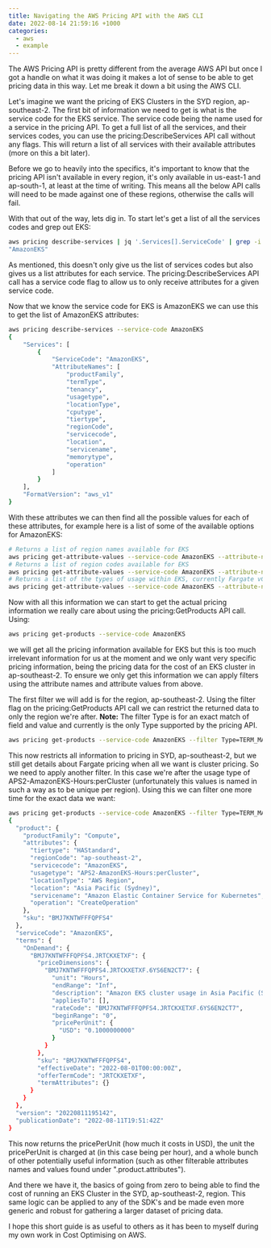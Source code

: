 ```yaml
---
title: Navigating the AWS Pricing API with the AWS CLI
date: 2022-08-14 21:59:16 +1000
categories:
  - aws
  - example
---
```


The AWS Pricing API is pretty different from the average AWS API but once I got a handle on what it was doing it makes a lot of sense to be able to get pricing data in this way. Let me break it down a bit using the AWS CLI.

Let's imagine we want the pricing of EKS Clusters in the SYD region, ap-southeast-2. The first bit of information we need to get is what is the service code for the EKS service. The service code being the name used for a service in the pricing API. To get a full list of all the services, and their services codes, you can use the pricing:DescribeServices API call without any flags. This will return a list of all services with their available attributes (more on this a bit later).

Before we go to heavily into the specifics, it's important to know that the pricing API isn't available in every region, it's only available in us-east-1 and ap-south-1, at least at the time of writing. This means all the below API calls will need to be made against one of these regions,  otherwise the calls will fail.

With that out of the way, lets dig in. To start let's get a list of all the services codes and grep out EKS:

```bash
aws pricing describe-services | jq '.Services[].ServiceCode' | grep -i EKS
"AmazonEKS"
```

As mentioned, this doesn't only give us the list of services codes but also gives us a list attributes for each service. The pricing:DescribeServices API call has a service code flag to allow us to only receive attributes for a given service code.

Now that we know the service code for EKS is AmazonEKS we can use this to get the list of AmazonEKS attributes:

```bash
aws pricing describe-services --service-code AmazonEKS
{
    "Services": [
        {
            "ServiceCode": "AmazonEKS",
            "AttributeNames": [
                "productFamily",
                "termType",
                "tenancy",
                "usagetype",
                "locationType",
                "cputype",
                "tiertype",
                "regionCode",
                "servicecode",
                "location",
                "servicename",
                "memorytype",
                "operation"
            ]
        }
    ],
    "FormatVersion": "aws_v1"
}
```

With these attributes we can then find all the possible values for each of these attributes, for example here is a list of some of the available options for AmazonEKS:

```bash
# Returns a list of region names available for EKS
aws pricing get-attribute-values --service-code AmazonEKS --attribute-name location
# Returns a list of region codes available for EKS
aws pricing get-attribute-values --service-code AmazonEKS --attribute-name regionCode
# Returns a list of the types of usage within EKS, currently Fargate vCPU, Fargate Memory, and Cluster (this being what we're after)
aws pricing get-attribute-values --service-code AmazonEKS --attribute-name usageType
```

Now with all this information we can start to get the actual pricing information we really care about using the pricing:GetProducts API call. Using:

```bash
aws pricing get-products --service-code AmazonEKS
```

we will get all the pricing information available for EKS but this is too much irrelevant information for us at the moment and we only want very specific pricing information, being the pricing data for the cost of an EKS cluster in ap-southeast-2. To ensure we only get this information we can apply filters using the attribute names and attribute values from above.

The first filter we will add is for the region, ap-southeast-2. Using the filter flag on the pricing:GetProducts API call we can restrict the returned data to only the region we're after. **Note:** The filter Type is for an exact match of field and value and currently is the only Type supported by the pricing API.

```bash
aws pricing get-products --service-code AmazonEKS --filter Type=TERM_MATCH,Field=regionCode,Value=ap-southeast-2
```

This now restricts all information to pricing in SYD, ap-southeast-2, but we still get details about Fargate pricing when all we want is cluster pricing. So we need to apply another filter. In this case we're after the usage type of APS2-AmazonEKS-Hours:perCluster (unfortunately this values is named in such a way as to be unique per region). Using this we can filter one more time for the exact data we want:

```bash
aws pricing get-products --service-code AmazonEKS --filter Type=TERM_MATCH,Field=regionCode,Value=ap-southeast-2 Type=TERM_MATCH,Field=usageType,Value=APS2-AmazonEKS-Hours:perCluster | jq '.PriceList[] | fromjson'
{
  "product": {
    "productFamily": "Compute",
    "attributes": {
      "tiertype": "HAStandard",
      "regionCode": "ap-southeast-2",
      "servicecode": "AmazonEKS",
      "usagetype": "APS2-AmazonEKS-Hours:perCluster",
      "locationType": "AWS Region",
      "location": "Asia Pacific (Sydney)",
      "servicename": "Amazon Elastic Container Service for Kubernetes",
      "operation": "CreateOperation"
    },
    "sku": "BMJ7KNTWFFFQPFS4"
  },
  "serviceCode": "AmazonEKS",
  "terms": {
    "OnDemand": {
      "BMJ7KNTWFFFQPFS4.JRTCKXETXF": {
        "priceDimensions": {
          "BMJ7KNTWFFFQPFS4.JRTCKXETXF.6YS6EN2CT7": {
            "unit": "Hours",
            "endRange": "Inf",
            "description": "Amazon EKS cluster usage in Asia Pacific (Sydney)",
            "appliesTo": [],
            "rateCode": "BMJ7KNTWFFFQPFS4.JRTCKXETXF.6YS6EN2CT7",
            "beginRange": "0",
            "pricePerUnit": {
              "USD": "0.1000000000"
            }
          }
        },
        "sku": "BMJ7KNTWFFFQPFS4",
        "effectiveDate": "2022-08-01T00:00:00Z",
        "offerTermCode": "JRTCKXETXF",
        "termAttributes": {}
      }
    }
  },
  "version": "20220811195142",
  "publicationDate": "2022-08-11T19:51:42Z"
}
```

This now returns the pricePerUnit (how much it costs in USD), the unit the pricePerUnit is charged at (in this case being per hour), and a whole bunch of other potentially useful information (such as other filterable attributes names and values found under ".product.attributes").

And there we have it, the basics of going from zero to being able to find the cost of running an EKS Cluster in the SYD, ap-southeast-2, region. This same logic can be applied to any of the SDK's and be made even more generic and robust for gathering a larger dataset of pricing data.

I hope this short guide is as useful to others as it has been to myself during my own work in Cost Optimising on AWS.
